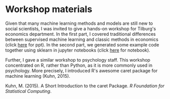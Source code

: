 <h1> Workshop materials </h1>

Given that many machine learning methods and models are still new to social scientists, I was invited to give a hands-on workshop for Tilburg's economics department. In the first part, I covered traditional differences between supervised machine learning and classic methods in economics (click [here](assets/blog_images/ml.pptx) for ppt). In the second part, we generated some example code together using sklearn in jupyter notebooks (click [here](assets/blog_images/code.ipynb) for notebook).

Further, I gave a similar workshop to psychology staff. This workshop concentrated on R, rather than Python, as it is more commonly used in psychology. More precisely, I introduced R's awesome caret package for machine learning (Kuhn, 2015).

Kuhn, M. (2015). A Short Introduction to the caret Package. *R Foundation for Statistical Computing*.
